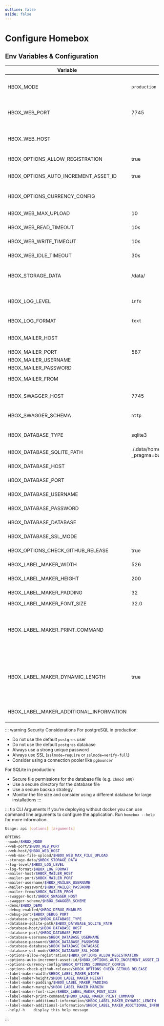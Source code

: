 ```yaml
---
outline: false
aside: false
---
```


# Configure Homebox

## Env Variables & Configuration

| Variable                                | Default                                                                    | Description                                                                                                                                                                               |
|-----------------------------------------|----------------------------------------------------------------------------|-------------------------------------------------------------------------------------------------------------------------------------------------------------------------------------------|
| HBOX_MODE                               | `production`                                                               | application mode used for runtime behavior  can be one of: `development`, `production`                                                                                                    |
| HBOX_WEB_PORT                           | 7745                                                                       | port to run the web server on, if you're using docker do not change this                                                                                                                  |
| HBOX_WEB_HOST                           |                                                                            | host to run the web server on, if you're using docker do not change this                                                                                                                  |
| HBOX_OPTIONS_ALLOW_REGISTRATION         | true                                                                       | allow users to register themselves                                                                                                                                                        |
| HBOX_OPTIONS_AUTO_INCREMENT_ASSET_ID    | true                                                                       | auto-increments the asset_id field for new items                                                                                                                                          |
| HBOX_OPTIONS_CURRENCY_CONFIG            |                                                                            | json configuration file containing additional currencie                                                                                                                                   |
| HBOX_WEB_MAX_UPLOAD                     | 10                                                                         | maximum file upload size supported in MB                                                                                                                                                  |
| HBOX_WEB_READ_TIMEOUT                   | 10s                                                                        | Read timeout of HTTP sever                                                                                                                                                                |
| HBOX_WEB_WRITE_TIMEOUT                  | 10s                                                                        | Write timeout of HTTP server                                                                                                                                                              |
| HBOX_WEB_IDLE_TIMEOUT                   | 30s                                                                        | Idle timeout of HTTP server                                                                                                                                                               |
| HBOX_STORAGE_DATA                       | /data/                                                                     | path to the data directory, do not change this if you're using docker                                                                                                                     |
| HBOX_LOG_LEVEL                          | `info`                                                                     | log level to use, can be one of `trace`, `debug`, `info`, `warn`, `error`, `critical`                                                                                                     |
| HBOX_LOG_FORMAT                         | `text`                                                                     | log format to use, can be one of: `text`, `json`                                                                                                                                          |
| HBOX_MAILER_HOST                        |                                                                            | email host to use, if not set no email provider will be used                                                                                                                              |
| HBOX_MAILER_PORT                        | 587                                                                        | email port to use                                                                                                                                                                         |
| HBOX_MAILER_USERNAME                    |                                                                            | email user to use                                                                                                                                                                         |
| HBOX_MAILER_PASSWORD                    |                                                                            | email password to use                                                                                                                                                                     |
| HBOX_MAILER_FROM                        |                                                                            | email from address to use                                                                                                                                                                 |
| HBOX_SWAGGER_HOST                       | 7745                                                                       | swagger host to use, if not set swagger will be disabled                                                                                                                                  |
| HBOX_SWAGGER_SCHEMA                     | `http`                                                                     | swagger schema to use, can be one of: `http`, `https`                                                                                                                                     |
| HBOX_DATABASE_TYPE                      | sqlite3                                                                    | sets the correct database type (`sqlite3` or `postgres`)                                                                                                                                  |
| HBOX_DATABASE_SQLITE_PATH               | ./.data/homebox.db?_pragma=busy_timeout=999&_pragma=journal_mode=WAL&_fk=1 | sets the directory path for Sqlite                                                                                                                                                        |
| HBOX_DATABASE_HOST                      |                                                                            | sets the hostname for a postgres database                                                                                                                                                 |
| HBOX_DATABASE_PORT                      |                                                                            | sets the port for a postgres database                                                                                                                                                     |
| HBOX_DATABASE_USERNAME                  |                                                                            | sets the username for a postgres connection                                                                                                                                               |
| HBOX_DATABASE_PASSWORD                  |                                                                            | sets the password for a postgres connection                                                                                                                                               |
| HBOX_DATABASE_DATABASE                  |                                                                            | sets the database for a postgres connection                                                                                                                                               |
| HBOX_DATABASE_SSL_MODE                  |                                                                            | sets the sslmode for a postgres connection                                                                                                                                                |
| HBOX_OPTIONS_CHECK_GITHUB_RELEASE       | true                                                                       | check for new github releases                                                                                                                                                             |
| HBOX_LABEL_MAKER_WIDTH                  | 526                                                                        | width for generated labels in pixels                                                                                                                                                      |
| HBOX_LABEL_MAKER_HEIGHT                 | 200                                                                        | height for generated labels in pixels                                                                                                                                                     |
| HBOX_LABEL_MAKER_PADDING                | 32                                                                         | space between elements on label                                                                                                                                                           |
| HBOX_LABEL_MAKER_FONT_SIZE              | 32.0                                                                       | font size for label text                                                                                                                                                                  |
| HBOX_LABEL_MAKER_PRINT_COMMAND          |                                                                            | the command to use for printing labels. if empty, label printing is disabled. <span v-pre>`{{.FileName}}`</span> in the command will be replaced with the png filename of the label       |
| HBOX_LABEL_MAKER_DYNAMIC_LENGTH         | true                                                                       | allow label generation with open length. `HBOX_LABEL_MAKER_HEIGHT` is still used for layout and minimal height. If not used, long text may be cut off, but all labels have the same size. |
| HBOX_LABEL_MAKER_ADDITIONAL_INFORMATION |                                                                            | Additional information added to the label like name or phone number                                                                                                                       |


::: warning Security Considerations
For postgreSQL in production:
- Do not use the default `postgres` user
- Do not use the default `postgres` database
- Always use a strong unique password
- Always use SSL (`sslmode=require` or `sslmode=verify-full`)
- Consider using a connection pooler like `pgbouncer`

For SQLite in production:
- Secure file permissions for the database file (e.g. `chmod 600`)
- Use a secure directory for the database file
- Use a secure backup strategy
- Monitor the file size and consider using a different database for large installations
:::

::: tip CLI Arguments
If you're deploying without docker you can use command line arguments to configure the application. Run `homebox --help` for more information.

```sh
Usage: api [options] [arguments]

OPTIONS
--mode/$HBOX_MODE                                                             <string>  (default: development)
--web-port/$HBOX_WEB_PORT                                                     <string>  (default: 7745)
--web-host/$HBOX_WEB_HOST                                                     <string>
--web-max-file-upload/$HBOX_WEB_MAX_FILE_UPLOAD                               <int>     (default: 10)
--storage-data/$HBOX_STORAGE_DATA                                             <string>  (default: ./.data)
--log-level/$HBOX_LOG_LEVEL                                                   <string>  (default: info)
--log-format/$HBOX_LOG_FORMAT                                                 <string>  (default: text)
--mailer-host/$HBOX_MAILER_HOST                                               <string>
--mailer-port/$HBOX_MAILER_PORT                                               <int>
--mailer-username/$HBOX_MAILER_USERNAME                                       <string>
--mailer-password/$HBOX_MAILER_PASSWORD                                       <string>
--mailer-from/$HBOX_MAILER_FROM                                               <string>
--swagger-host/$HBOX_SWAGGER_HOST                                             <string>  (default: localhost:7745)
--swagger-scheme/$HBOX_SWAGGER_SCHEME                                         <string>  (default: http)
--demo/$HBOX_DEMO                                                             <bool>
--debug-enabled/$HBOX_DEBUG_ENABLED                                           <bool>    (default: false)
--debug-port/$HBOX_DEBUG_PORT                                                 <string>  (default: 4000)
--database-type/$HBOX_DATABASE_TYPE                                           <string>  (default: sqlite3)
--database-sqlite-path/$HBOX_DATABASE_SQLITE_PATH                             <string>  (default: ./.data/homebox.db?_pragma=busy_timeout=999&_pragma=journal_mode=WAL&_fk=1)
--database-host/$HBOX_DATABASE_HOST                                           <string>
--database-port/$HBOX_DATABASE_PORT                                           <string>
--database-username/$HBOX_DATABASE_USERNAME                                   <string>
--database-password/$HBOX_DATABASE_PASSWORD                                   <string>
--database-database/$HBOX_DATABASE_DATABASE                                   <string>
--database-ssl-mode/$HBOX_DATABASE_SSL_MODE                                   <string>
--options-allow-registration/$HBOX_OPTIONS_ALLOW_REGISTRATION                 <bool>    (default: true)
--options-auto-increment-asset-id/$HBOX_OPTIONS_AUTO_INCREMENT_ASSET_ID       <bool>    (default: true)
--options-currency-config/$HBOX_OPTIONS_CURRENCY_CONFIG                       <string>
--options-check-github-release/$HBOX_OPTIONS_CHECK_GITHUB_RELEASE             <bool>    (default: true)
--label-maker-width/$HBOX_LABEL_MAKER_WIDTH                                   <int>     (default: 526)
--label-maker-height/$HBOX_LABEL_MAKER_HEIGHT                                 <int>     (default: 200)
--label-maker-padding/$HBOX_LABEL_MAKER_PADDING                               <int>     (default: 32)
--label-maker-margin/$HBOX_LABEL_MAKER_MARGIN                                 <int>       (default: 32)
--label-maker-font-size/$HBOX_LABEL_MAKER_FONT_SIZE                           <float>   (default: 32.0)
--label-maker-print-command/$HBOX_LABEL_MAKER_PRINT_COMMAND                   <string>
--label-maker-additional-information/$HBOX_LABEL_MAKER_DYNAMIC_LENGTH         <string>  (default: true) 
--label-maker-additional-information/$HBOX_LABEL_MAKER_ADDITIONAL_INFORMATION <string>
--help/-h    display this help message
```
:::
